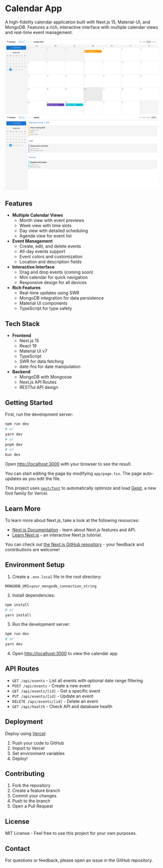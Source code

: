 # Calendar App

A high-fidelity calendar application built with Next.js 15, Material-UI, and MongoDB. Features a rich, interactive interface with multiple calendar views and real-time event management.

![Monthly View](./Monthly%20view.png)
![Agenda View](./Agenda%20view.png)

## Features

- **Multiple Calendar Views**
  - Month view with event previews
  - Week view with time slots
  - Day view with detailed scheduling
  - Agenda view for event list
- **Event Management**
  - Create, edit, and delete events
  - All-day events support
  - Event colors and customization
  - Location and description fields
- **Interactive Interface**
  - Drag and drop events (coming soon)
  - Mini calendar for quick navigation
  - Responsive design for all devices
- **Rich Features**
  - Real-time updates using SWR
  - MongoDB integration for data persistence
  - Material UI components
  - TypeScript for type safety

## Tech Stack

- **Frontend**
  - Next.js 15
  - React 19
  - Material UI v7
  - TypeScript
  - SWR for data fetching
  - date-fns for date manipulation
- **Backend**
  - MongoDB with Mongoose
  - Next.js API Routes
  - RESTful API design

## Getting Started

First, run the development server:

```bash
npm run dev
# or
yarn dev
# or
pnpm dev
# or
bun dev
```

Open [http://localhost:3000](http://localhost:3000) with your browser to see the result.

You can start editing the page by modifying `app/page.tsx`. The page auto-updates as you edit the file.

This project uses [`next/font`](https://nextjs.org/docs/app/building-your-application/optimizing/fonts) to automatically optimize and load [Geist](https://vercel.com/font), a new font family for Vercel.

## Learn More

To learn more about Next.js, take a look at the following resources:

- [Next.js Documentation](https://nextjs.org/docs) - learn about Next.js features and API.
- [Learn Next.js](https://nextjs.org/learn) - an interactive Next.js tutorial.

You can check out [the Next.js GitHub repository](https://github.com/vercel/next.js) - your feedback and contributions are welcome!

## Environment Setup

1. Create a `.env.local` file in the root directory:
```env
MONGODB_URI=your_mongodb_connection_string
```

2. Install dependencies:
```bash
npm install
# or
yarn install
```

3. Run the development server:
```bash
npm run dev
# or
yarn dev
```

4. Open [http://localhost:3000](http://localhost:3000) to view the calendar app

## API Routes

- `GET /api/events` - List all events with optional date range filtering
- `POST /api/events` - Create a new event
- `GET /api/events/[id]` - Get a specific event
- `PUT /api/events/[id]` - Update an event
- `DELETE /api/events/[id]` - Delete an event
- `GET /api/health` - Check API and database health

## Deployment

Deploy using [Vercel](https://vercel.com/new):

1. Push your code to GitHub
2. Import to Vercel
3. Set environment variables
4. Deploy!

## Contributing

1. Fork the repository
2. Create a feature branch
3. Commit your changes
4. Push to the branch
5. Open a Pull Request

## License

MIT License - Feel free to use this project for your own purposes.

## Contact

For questions or feedback, please open an issue in the GitHub repository.
